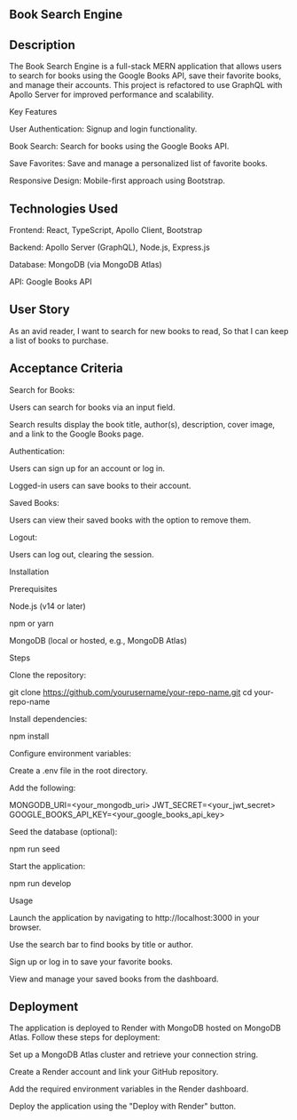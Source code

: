 Book Search Engine
------------------

Description
-----------

The Book Search Engine is a full-stack MERN application that allows users to search for books using the Google Books API, save their favorite books, and manage their accounts. This project is refactored to use GraphQL with Apollo Server for improved performance and scalability.

Key Features

User Authentication: Signup and login functionality.

Book Search: Search for books using the Google Books API.

Save Favorites: Save and manage a personalized list of favorite books.

Responsive Design: Mobile-first approach using Bootstrap.

Technologies Used
-----------------

Frontend: React, TypeScript, Apollo Client, Bootstrap

Backend: Apollo Server (GraphQL), Node.js, Express.js

Database: MongoDB (via MongoDB Atlas)

API: Google Books API

User Story
-----------

As an avid reader,
I want to search for new books to read,
So that I can keep a list of books to purchase.

Acceptance Criteria
-------------------

Search for Books:

Users can search for books via an input field.

Search results display the book title, author(s), description, cover image, and a link to the Google Books page.

Authentication:

Users can sign up for an account or log in.

Logged-in users can save books to their account.

Saved Books:

Users can view their saved books with the option to remove them.

Logout:

Users can log out, clearing the session.

Installation

Prerequisites

Node.js (v14 or later)

npm or yarn

MongoDB (local or hosted, e.g., MongoDB Atlas)

Steps

Clone the repository:

git clone https://github.com/yourusername/your-repo-name.git
cd your-repo-name

Install dependencies:

npm install

Configure environment variables:

Create a .env file in the root directory.

Add the following:

MONGODB_URI=<your_mongodb_uri>
JWT_SECRET=<your_jwt_secret>
GOOGLE_BOOKS_API_KEY=<your_google_books_api_key>

Seed the database (optional):

npm run seed

Start the application:

npm run develop

Usage

Launch the application by navigating to http://localhost:3000 in your browser.

Use the search bar to find books by title or author.

Sign up or log in to save your favorite books.

View and manage your saved books from the dashboard.

Deployment
-----------

The application is deployed to Render with MongoDB hosted on MongoDB Atlas. Follow these steps for deployment:

Set up a MongoDB Atlas cluster and retrieve your connection string.

Create a Render account and link your GitHub repository.

Add the required environment variables in the Render dashboard.

Deploy the application using the "Deploy with Render" button.
